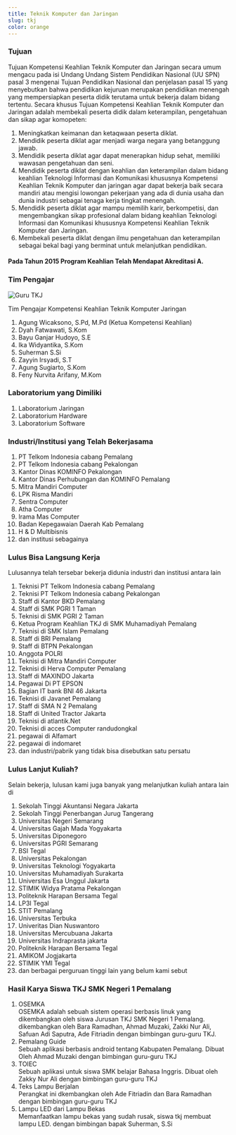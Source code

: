 ```yaml
---
title: Teknik Komputer dan Jaringan
slug: tkj
color: orange
---
```

### Tujuan

Tujuan Kompetensi Keahlian Teknik Komputer dan Jaringan secara umum mengacu pada isi Undang Undang Sistem Pendidikan Nasional (UU SPN) pasal 3 mengenai Tujuan Pendidikan Nasional dan penjelasan pasal 15 yang menyebutkan bahwa pendidikan kejuruan merupakan pendidikan menengah yang mempersiapkan peserta didik terutama untuk bekerja dalam bidang tertentu. Secara khusus Tujuan Kompetensi Keahlian Teknik Komputer dan Jaringan adalah membekali peserta didik dalam keterampilan, pengetahuan dan sikap agar komopeten:

1. Meningkatkan keimanan dan ketaqwaan peserta diklat.
2. Mendidik peserta diklat agar menjadi warga negara yang betanggung jawab.
3. Mendidik peserta diklat agar dapat menerapkan hidup sehat, memiliki wawasan pengetahuan dan seni.
4. Mendidik peserta diklat dengan keahlian dan keterampilan dalam bidang keahlian Teknologi Informasi dan Komunikasi khususnya Kompetensi Keahlian Teknik Komputer dan jaringan agar dapat bekerja baik secara mandiri atau mengisi lowongan pekerjaan yang ada di dunia usaha dan dunia industri sebagai tenaga kerja tingkat menengah.
5. Mendidik peserta diklat agar mampu memilih karir, berkompetisi, dan mengembangkan sikap profesional dalam bidang keahlian Teknologi Informasi dan Komunikasi khususnya Kompetensi Keahlian Teknik Komputer dan Jaringan.
6. Membekali peserta diklat dengan ilmu pengetahuan dan keterampilan sebagai bekal bagi yang berminat untuk melanjutkan pendidikan.

#### Pada Tahun 2015 Program Keahlian Telah Mendapat Akreditasi A.

### Tim Pengajar

![Guru TKJ](https://res.cloudinary.com/smkn1pml/image/upload/v1612078632/whatsapp-image-2020-12-16-at-09.27.52_x2d6es.jpg "Guru TKJ")

Tim Pengajar Kompetensi Keahlian Teknik Komputer Jaringan

1. Agung Wicaksono, S.Pd, M.Pd (Ketua Kompetensi Keahlian)
2. Dyah Fatwawati, S.Kom
3. Bayu Ganjar Hudoyo, S.E
4. Ika Widyantika, S.Kom
5. Suherman S.Si
6. Zayyin Irsyadi, S.T
7. Agung Sugiarto, S.Kom
8. Feny Nurvita Arifany, M.Kom

### Laboratorium yang Dimiliki

1. Laboratorium Jaringan
2. Laboratorium Hardware
3. Laboratorium Software

### Industri/Institusi yang Telah Bekerjasama

1. PT Telkom Indonesia cabang Pemalang
2. PT Telkom Indonesia cabang Pekalongan
3. Kantor Dinas KOMINFO Pekalongan
4. Kantor Dinas Perhubungan dan KOMINFO Pemalang
5. Mitra Mandiri Computer
6. LPK Risma Mandiri
7. Sentra Computer
8. Atha Computer
9. Irama Mas Computer
10. Badan Kepegawaian Daerah Kab Pemalang
11. H & D Multibisnis
12. dan institusi sebagainya

### Lulus Bisa Langsung Kerja

Lulusannya telah tersebar bekerja didunia industri dan institusi antara lain

1. Teknisi PT Telkom Indonesia cabang Pemalang
2. Teknisi PT Telkom Indonesia cabang Pekalongan
3. Staff di Kantor BKD Pemalang
4. Staff di SMK PGRI 1 Taman
5. Teknisi di SMK PGRI 2 Taman
6. Ketua Program Keahlian TKJ di SMK Muhamadiyah  Pemalang
7. Teknisi di SMK Islam Pemalang
8. Staff di BRI Pemalang
9. Staff di BTPN Pekalongan
10. Anggota POLRI
11. Teknisi di Mitra Mandiri Computer
12. Teknisi di Herva Computer Pemalang
13. Staff di MAXINDO Jakarta
14. Pegawai Di PT EPSON
15. Bagian IT bank BNI 46 Jakarta
16. Teknisi di Javanet Pemalang
17. Staff di SMA N 2 Pemalang
18. Staff di United Tractor Jakarta
19. Teknisi di atlantik.Net
20. Teknisi di acces Computer randudongkal
21. pegawai di Alfamart
22. pegawai di indomaret
23. dan industri/pabrik yang tidak bisa disebutkan satu persatu

### Lulus Lanjut Kuliah?

Selain bekerja, lulusan kami juga banyak yang melanjutkan kuliah antara lain di

1. Sekolah Tinggi Akuntansi Negara Jakarta
2. Sekolah Tinggi Penerbangan Jurug Tangerang
3. Universitas Negeri Semarang
4. Universitas Gajah Mada Yogyakarta
5. Universitas Diponegoro
6. Universitas PGRI Semarang
7. BSI Tegal
8. Universitas Pekalongan
9. Universitas Teknologi Yogyakarta
10. Universitas Muhamadiyah Surakarta
11. Universitas Esa Unggul Jakarta
12. STIMIK Widya Pratama Pekalongan
13. Politeknik Harapan Bersama Tegal
14. LP3I Tegal
15. STIT Pemalang
16. Universitas Terbuka
17. Univeritas Dian Nuswantoro
18. Universitas Mercubuana Jakarta
19. Universitas Indraprasta jakarta
20. Politeknik Harapan Bersama Tegal
21. AMIKOM Jogjakarta
22. STIMIK YMI Tegal
23. dan berbagai perguruan tinggi lain yang belum kami sebut

### Hasil Karya Siswa TKJ SMK Negeri 1 Pemalang

1. OSEMKA<br>
   OSEMKA adalah sebuah sistem operasi berbasis linuk yang dikembangkan oleh siswa Jurusan TKJ SMK Negeri 1 Pemalang. dikembangkan oleh Bara Ramadhan, Ahmad Muzaki, Zakki Nur Ali, Safuan Adi Saputra, Ade Fitriadin dengan bimbingan guru-guru TKJ.
2. Pemalang Guide<br>
   Sebuah aplikasi berbasis android tentang Kabupaten Pemalang. Dibuat Oleh Ahmad Muzaki dengan bimbingan guru-guru TKJ
3. TOIEC<br>
   Sebuah aplikasi untuk siswa SMK belajar Bahasa Inggris. Dibuat oleh Zakky Nur Ali dengan bimbingan guru-guru TKJ
4. Teks Lampu Berjalan<br>
   Perangkat ini dkembangkan oleh Ade Fitriadin dan Bara Ramadhan dengan bimbingan guru-guru TKJ
5. Lampu LED dari Lampu Bekas<br>
   Memanfaatkan lampu bekas yang sudah rusak, siswa tkj membuat lampu LED. dengan bimbingan bapak Suherman, S.Si